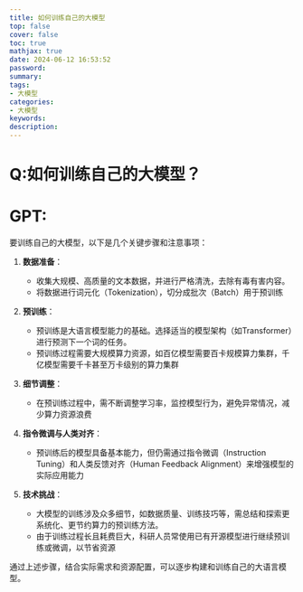 ```yaml
---
title: 如何训练自己的大模型
top: false
cover: false
toc: true
mathjax: true
date: 2024-06-12 16:53:52
password:
summary:
tags:
- 大模型
categories:
- 大模型
keywords:
description:
---
```


# Q:如何训练自己的大模型？
# GPT:
要训练自己的大模型，以下是几个关键步骤和注意事项：

1. **数据准备**：
   - 收集大规模、高质量的文本数据，并进行严格清洗，去除有毒有害内容。
   - 将数据进行词元化（Tokenization），切分成批次（Batch）用于预训练

2. **预训练**：
   - 预训练是大语言模型能力的基础。选择适当的模型架构（如Transformer）进行预测下一个词的任务。
   - 预训练过程需要大规模算力资源，如百亿模型需要百卡规模算力集群，千亿模型需要千卡甚至万卡级别的算力集群

3. **细节调整**：
   - 在预训练过程中，需不断调整学习率，监控模型行为，避免异常情况，减少算力资源浪费

4. **指令微调与人类对齐**：
   - 预训练后的模型具备基本能力，但仍需通过指令微调（Instruction Tuning）和人类反馈对齐（Human Feedback Alignment）来增强模型的实际应用能力

5. **技术挑战**：
   - 大模型的训练涉及众多细节，如数据质量、训练技巧等，需总结和探索更系统化、更节约算力的预训练方法。
   - 由于训练过程长且耗费巨大，科研人员常使用已有开源模型进行继续预训练或微调，以节省资源

通过上述步骤，结合实际需求和资源配置，可以逐步构建和训练自己的大语言模型。
